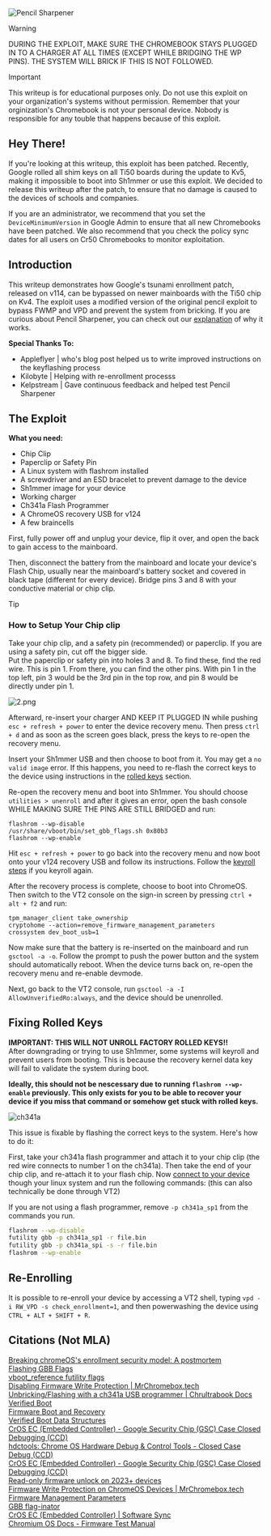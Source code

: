 
<img src="https://github.com/truekas/PencilSharpener/blob/main/src/Logo.png?raw=true" alt="Pencil Sharpener"/>

> [!WARNING]  
> DURING THE EXPLOIT, MAKE SURE THE CHROMEBOOK STAYS PLUGGED IN TO A CHARGER AT ALL TIMES (EXCEPT WHILE BRIDGING THE WP PINS). THE SYSTEM WILL BRICK IF THIS IS NOT FOLLOWED.

> [!IMPORTANT]
> This writeup is for educational purposes only. Do not use this exploit on your organization's systems without permission. Remember that your orginization's Chromebook is not your personal device. Nobody is responsible for any touble that happens because of this exploit.

## Hey There!
If you're looking at this writeup, this exploit has been patched. Recently, Google rolled all shim keys on all Ti50 boards during the update to Kv5, making it impossible to boot into Sh1mmer or use this exploit. We decided to release this writeup after the patch, to ensure that no damage is caused to the devices of schools and companies. 

If you are an administrator, we recommend that you set the `DeviceMinimumVersion` in Google Admin to ensure that all new Chromebooks have been patched. We also recommend that you check the policy sync dates for all users on Cr50 Chromebooks to monitor exploitation.

## Introduction 
This writeup demonstrates how Google's tsunami enrollment patch, released on v114, can be bypassed on newer mainboards with the Ti50 chip on Kv4. The exploit uses a modified version of the original pencil exploit to bypass FWMP and VPD and prevent the system from bricking. If you are curious about Pencil Sharpener, you can check out our [explanation](https://github.com/truekas/PencilSharpener/blob/main/Explanation.md) of why it works.

**Special Thanks To:**
- Appleflyer | who's blog post helped us to write improved instructions on the keyflashing process
- Kilobyte | Helping with re-enrollment processs
- Kelpstream | Gave continuous feedback and helped test Pencil Sharpener
  
## The Exploit
**What you need:**
- Chip Clip
- Paperclip or Safety Pin
- A Linux system with flashrom installed
- A screwdriver and an ESD bracelet to prevent damage to the device
- Sh1mmer image for your device
- Working charger
- Ch341a Flash Programmer
- A ChromeOS recovery USB for v124
- A few braincells

First, fully power off and unplug your device, flip it over, and open the back to gain access to the mainboard.

Then, disconnect the battery from the mainboard and locate your device's Flash Chip, usually near the mainboard's battery socket and covered in black tape (different for every device). Bridge pins 3 and 8 with your conductive material or chip clip.

> [!TIP] 
> ### How to Setup Your Chip clip
> Take your chip clip, and a safety pin (recommended) or paperclip. If you are using a safety pin, cut off the bigger side.\
> Put the paperclip or safety pin into holes 3 and 8. To find these, find the red wire. This is pin 1. From there, you can find the other pins.
> With pin 1 in the top left, pin 3 would be the 3rd pin in the top row, and pin 8 would be directly under pin 1.

<img src="https://github.com/truekas/PencilSharpener/blob/main/src/2.png?raw=true" alt="2.png"/>

Afterward, re-insert your charger AND KEEP IT PLUGGED IN while pushing `esc + refresh + power` to enter the device recovery menu. Then press `ctrl + d` and as soon as the screen goes black, press the keys to re-open the recovery menu. 

Insert your Sh1mmer USB and then choose to boot from it. You may get a `no valid image` error. If this happens, you need to re-flash the correct keys to the device using instructions in the [rolled keys](#fixing-rolled-keys) section.

Re-open the recovery menu and boot into Sh1mmer. You should choose `utilities > unenroll` and after it gives an error, open the bash console WHILE MAKING SURE THE PINS ARE STILL BRIDGED and run:
```
flashrom --wp-disable
/usr/share/vboot/bin/set_gbb_flags.sh 0x80b3
flashrom --wp-enable
```
Hit `esc + refresh + power` to go back into the recovery menu and now boot onto your v124 recovery USB and follow its instructions. Follow the [keyroll steps](#fixing-rolled-keys) if you keyroll again.

After the recovery process is complete, choose to boot into ChromeOS. Then switch to the VT2 console on the sign-in screen by pressing `ctrl + alt + f2` and run:
```
tpm_manager_client take_ownership
cryptohome --action=remove_firmware_management_parameters
crossystem dev_boot_usb=1
```

Now make sure that the battery is re-inserted on the mainboard and run `gsctool -a -o`. Follow the prompt to push the power button and the system should automatically reboot. When the device turns back on, re-open the recovery menu and re-enable devmode.

Next, go back to the VT2 console, run `gsctool -a -I AllowUnverifiedRo:always`, and the device should be unenrolled.

## Fixing Rolled Keys
**IMPORTANT: THIS WILL NOT UNROLL FACTORY ROLLED KEYS!!**\
After downgrading or trying to use Sh1mmer, some systems will keyroll and prevent users from booting. This is because the recovery kernel data key will fail to validate the system during boot.

**Ideally, this should not be nescessary due to running `flashrom --wp-enable` previously. This only exists for you to be able to recover your device if you miss that command or somehow get stuck with rolled keys.**

<img src="https://github.com/truekas/PencilSharpener/blob/main/src/rolledkeys.png?raw=true" alt="ch341a"/>

This issue is fixable by flashing the correct keys to the system. Here's how to do it:

First, take your ch341a flash programmer and attach it to your chip clip (the red wire connects to number 1 on the ch341a). Then take the end of your chip clip, and re-attach it to your flash chip. Now [connect to your device](https://docs.chrultrabook.com/docs/unbricking/unbrick-ch341a.html#prepping-to-flash) though your linux system and run the following commands: (this can also technically be done through VT2)

If you are not using a flash programmer, remove `-p ch341a_sp1` from the commands you run.

```bash
flashrom --wp-disable
futility gbb -p ch341a_sp1 -r file.bin
futility gbb -p ch341a_spi -s -r file.bin
flashrom --wp-enable
```

## Re-Enrolling
It is possible to re-enroll your device by accessing a VT2 shell, typing `vpd -i RW_VPD -s check_enrollment=1`, and then powerwashing the device using `CTRL + ALT + SHIFT + R`.

## Citations (Not MLA)
[Breaking chromeOS's enrollment security model: A postmortem](https://blog.coolelectronics.me/breaking-cros-6/)
<br>
[Flashing GBB Flags](https://appleflyers-blog.vercel.app/blog/gbbflagflash)
<br>
[vboot_reference futility flags](https://chromium.googlesource.com/chromiumos/platform/vboot_reference/+/refs/heads/main/futility/docs/cmd_gbb_utility.md)
<br>
[Disabling Firmware Write Protection | MrChromebox.tech](https://docs.mrchromebox.tech/docs/firmware/wp/disabling.html)
<br>
[Unbricking/Flashing with a ch341a USB programmer | Chrultrabook Docs](https://docs.chrultrabook.com/docs/unbricking/unbrick-ch341a.html)
<br>
[Verified Boot](https://www.chromium.org/chromium-os/chromiumos-design-docs/verified-boot/)
<br>
[Firmware Boot and Recovery](https://www.chromium.org/chromium-os/chromiumos-design-docs/firmware-boot-and-recovery/)
<br>
[Verified Boot Data Structures](https://www.chromium.org/chromium-os/chromiumos-design-docs/verified-boot-data-structures/)
<br>
[CrOS EC (Embedded Controller) - Google Security Chip (GSC) Case Closed Debugging (CCD)](https://chromium.googlesource.com/chromiumos/platform/ec/+/cr50_stab/docs/case_closed_debugging_gsc.md)
<br>
[hdctools: Chrome OS Hardware Debug & Control Tools - Closed Case Debug (CCD)](https://chromium.googlesource.com/chromiumos/third_party/hdctools/+/HEAD/docs/ccd.md)
<br>
[CrOS EC (Embedded Controller) - Google Security Chip (GSC) Case Closed Debugging (CCD)](https://chromium.googlesource.com/chromiumos/platform/ec/+/fe6ca90e/docs/case_closed_debugging_cr50.md)
<br>
[Read-only firmware unlock on 2023+ devices](https://www.chromium.org/chromium-os/developer-library/guides/device/ro-firmware-unlock/)
<br>
[Firmware Write Protection on ChromeOS Devices | MrChromebox.tech](https://docs.mrchromebox.tech/docs/firmware/wp/)
<br>
[Firmware Management Parameters](https://www.chromium.org/chromium-os/fwmp/)
<br>
[GBB flag-inator](https://binbashbanana.github.io/gbbflaginator/)
<br>
[CrOS EC (Embedded Controller) | Software Sync](https://chromium.googlesource.com/chromiumos/platform/ec/+/HEAD/README.md#Preventing-the-RW-EC-firmware-from-being-overwritten-by-Software-Sync-at-boot)
<br>
[Chromium OS Docs - Firmware Test Manual](https://chromium.googlesource.com/chromiumos/docs/+/master/firmware_test_manual.md)
